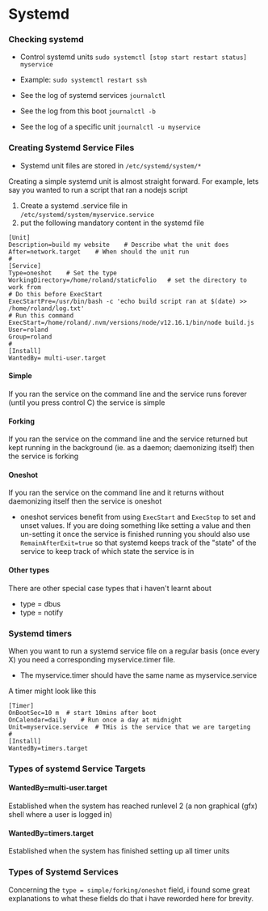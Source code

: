 # Systemd

### Checking systemd
* Control systemd units ```sudo systemctl [stop start restart status] myservice```
* Example: ```sudo systemctl restart ssh```

* See the log of systemd services ```journalctl```
* See the log from this boot ```journalctl -b```
* See the log of a specific unit ```journalctl -u myservice```

### Creating Systemd Service Files
* Systemd unit files are stored in `/etc/systemd/system/*`

Creating a simple systemd unit is almost straight forward.
For example, lets say you wanted to run a script that ran a nodejs script
1. Create a systemd .service file in `/etc/systemd/system/myservice.service`
2. put the following mandatory content in the systemd file
```
[Unit]
Description=build my website	# Describe what the unit does
After=network.target	# When should the unit run
#
[Service]
Type=oneshot	# Set the type
WorkingDirectory=/home/roland/staticFolio	# set the directory to work from
# Do this before ExecStart
ExecStartPre=/usr/bin/bash -c 'echo build script ran at $(date) >> /home/roland/log.txt'
# Run this command
ExecStart=/home/roland/.nvm/versions/node/v12.16.1/bin/node build.js
User=roland
Group=roland
#
[Install]
WantedBy= multi-user.target
```

#### Simple
If you ran the service on the command line and the service runs forever (until you press control C) the service is simple

#### Forking
If you ran the service on the command line and the service returned but kept running in the background (ie. as a daemon; daemonizing itself) then the service is forking

#### Oneshot
If you ran the service on the command line and it returns without daemonizing itself then the service is oneshot
* oneshot services benefit from using `ExecStart` and `ExecStop` to set and unset values. If you are doing something like setting a value and then un-setting it once the service is finished running you should also use `RemainAfterExit=true` so that systemd keeps track of the "state" of the service to keep track of which state the service is in

#### Other types
There are other special case types that i haven't learnt about
* type = dbus
* type = notify

### Systemd timers
When you want to run a systemd service file on a regular basis (once every X) you need a corresponding myservice.timer file.
* The myservice.timer should have the same name as myservice.service

A timer might look like this
```
[Timer]
OnBootSec=10 m	# start 10mins after boot
OnCalendar=daily	# Run once a day at midnight
Unit=myservice.service	# THis is the service that we are targeting
#
[Install]
WantedBy=timers.target
```

### Types of systemd Service Targets
#### WantedBy=multi-user.target
Established when the system has reached runlevel 2 (a non graphical (gfx) shell where a user is logged in)

#### WantedBy=timers.target
Established when the system has finished setting up all timer units

### Types of Systemd Services
Concerning the `type = simple/forking/oneshot` field, i found some great explanations to what these fields do that i have reworded here for brevity.